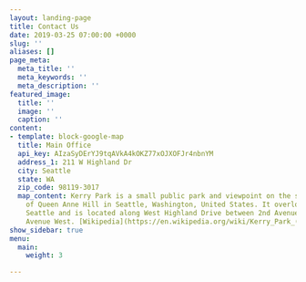 ```yaml
---
layout: landing-page
title: Contact Us
date: 2019-03-25 07:00:00 +0000
slug: ''
aliases: []
page_meta:
  meta_title: ''
  meta_keywords: ''
  meta_description: ''
featured_image:
  title: ''
  image: ''
  caption: ''
content:
- template: block-google-map
  title: Main Office
  api_key: AIzaSyDErYJ9tqAVkA4kOKZ77xOJXOFJr4nbnYM
  address_1: 211 W Highland Dr
  city: Seattle
  state: WA
  zip_code: 98119-3017
  map_content: Kerry Park is a small public park and viewpoint on the south slope
    of Queen Anne Hill in Seattle, Washington, United States. It overlooks Downtown
    Seattle and is located along West Highland Drive between 2nd Avenue West and 3rd
    Avenue West. [Wikipedia](https://en.wikipedia.org/wiki/Kerry_Park_(Seattle))
show_sidebar: true
menu:
  main:
    weight: 3

---
```

